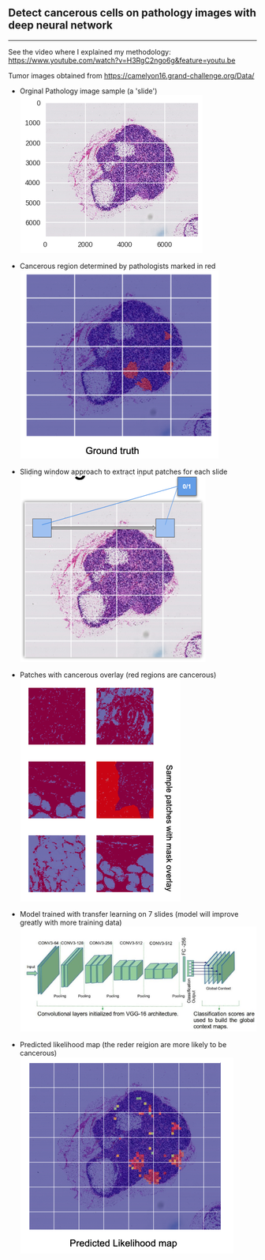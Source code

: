 ## Detect cancerous cells on pathology images with deep neural network
---
See the video where I explained my methodology: https://www.youtube.com/watch?v=H3RgC2ngo6g&feature=youtu.be

Tumor images obtained from https://camelyon16.grand-challenge.org/Data/ 

* Orginal Pathology image sample (a 'slide')  
![slide](images/slide.png)

* Cancerous region determined by pathologists marked in red  
![ground_truth](images/Screen%20Shot%202019-02-14%20at%2010.02.00%20AM.png)

* Sliding window approach to extract input patches for each slide  
![sliding_window](https://github.com/ccw2145/cancer_detection/blob/master/images/Screen%20Shot%202019-02-14%20at%2010.00.45%20AM.png)

* Patches with cancerous overlay (red regions are cancerous)   
![](https://github.com/ccw2145/cancer_detection/blob/master/images/Screen%20Shot%202019-02-14%20at%2010.00.55%20AM.png)

* Model trained with transfer learning on 7 slides (model will improve greatly with more training data)  
![model](https://github.com/ccw2145/cancer_detection/blob/master/images/Screen%20Shot%202019-02-14%20at%2010.01.27%20AM.png)

* Predicted likelihood map (the reder reigion are more likely to be cancerous)  
![predicted_result](images/Screen%20Shot%202019-02-14%20at%2010.02.29%20AM.png)

